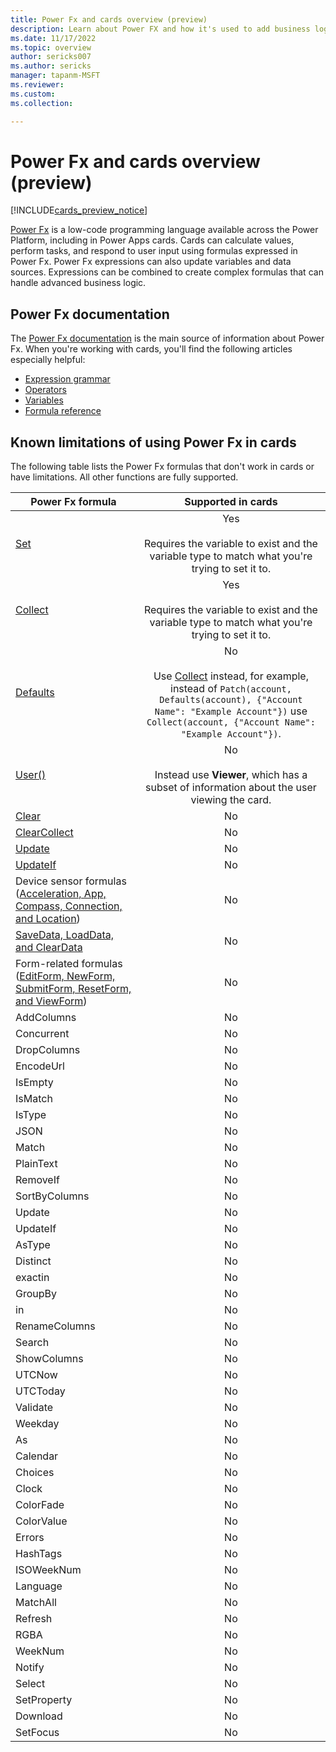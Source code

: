```yaml
---
title: Power Fx and cards overview (preview)
description: Learn about Power FX and how it's used to add business logic in cards for Microsoft Power Apps.
ms.date: 11/17/2022
ms.topic: overview
author: sericks007
ms.author: sericks
manager: tapanm-MSFT
ms.reviewer: 
ms.custom: 
ms.collection: 

---
```


# Power Fx and cards overview (preview)

[!INCLUDE[cards_preview_notice](../../includes/preview-include.md)]

[Power Fx](/power-platform/power-fx/overview) is a low-code programming language available across the Power Platform, including in Power Apps cards. Cards can calculate values, perform tasks, and respond to user input using formulas expressed in Power Fx. Power Fx expressions can also update variables and data sources. Expressions can be combined to create complex formulas that can handle advanced business logic.

## Power Fx documentation

The [Power Fx documentation](/power-platform/power-fx/overview) is the main source of information about Power Fx. When you're working with cards, you'll find the following articles especially helpful:

- [Expression grammar](/power-platform/power-fx/expression-grammar)
- [Operators](/power-platform/power-fx/operators)
- [Variables](/power-platform/power-fx/variables)
- [Formula reference](/power-platform/power-fx/formula-reference)

## Known limitations of using Power Fx in cards

The following table lists the Power Fx formulas that don't work in cards or have limitations. All other functions are fully supported.

| Power Fx formula | Supported in cards | 
|---------|:---:|
| [Set](/power-platform/power-fx/reference/function-set) | Yes<br><br>Requires the variable to exist and the variable type to match what you're trying to set it to.|
| [Collect](/power-platform/power-fx/reference/function-clear-collect-clearcollect#collect) | Yes<br><br>Requires the variable to exist and the variable type to match what you're trying to set it to. |
| [Defaults](/power-platform/power-fx/reference/function-defaults) | No <br><br> Use [Collect](/power-platform/power-fx/reference/function-clear-collect-clearcollect#collect) instead, for example, instead of `Patch(account, Defaults(account), {"Account Name": "Example Account"})` use `Collect(account, {"Account Name": "Example Account"})`. |
| [User()](/power-platform/power-fx/reference/function-user) | No <br><br>Instead use **Viewer**, which has a subset of information about the user viewing the card. |
| [Clear](/power-platform/power-fx/reference/function-clear-collect-clearcollect#clear) | No |  
| [ClearCollect](/power-platform/power-fx/reference/function-clear-collect-clearcollect#clearcollect) | No | 
| [Update](/power-platform/power-fx/reference/function-update-updateif#update-function) | No | 
| [UpdateIf](/power-platform/power-fx/reference/function-update-updateif#updateif-function) | No | 
| Device sensor formulas ([Acceleration, App, Compass, Connection, and Location](/power-platform/power-fx/reference/signals)) | No | 
| [SaveData, LoadData, and ClearData](/power-platform/power-fx/reference/function-savedata-loaddata) | No | 
| Form-related formulas ([EditForm, NewForm, SubmitForm, ResetForm, and ViewForm](/power-platform/power-fx/reference/function-form)) | No | 
| AddColumns | No |  
| Concurrent | No | 
| DropColumns | No | 
| EncodeUrl | No | 
| IsEmpty | No | 
| IsMatch | No | 
| IsType | No | 
| JSON | No | 
| Match | No | 
| PlainText | No | 
| RemoveIf | No | 
| SortByColumns | No | 
| Update | No | 
| UpdateIf | No | 
| AsType | No | 
| Distinct | No | 
| exactin | No | 
| GroupBy | No | 
| in | No | 
| RenameColumns | No | 
| Search | No | 
| ShowColumns | No | 
| UTCNow | No | 
| UTCToday | No | 
| Validate | No | 
| Weekday | No | 
| As | No | 
| Calendar | No | 
| Choices | No | 
| Clock | No | 
| ColorFade | No | 
| ColorValue | No | 
| Errors | No | 
| HashTags | No | 
| ISOWeekNum | No | 
| Language | No | 
| MatchAll | No | 
| Refresh | No | 
| RGBA | No | 
| WeekNum | No | 
| Notify | No | 
| Select | No | 
| SetProperty | No | 
| Download | No | 
| SetFocus | No | 
